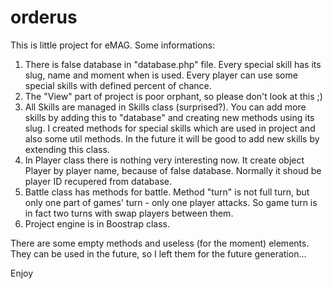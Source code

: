# orderus

This is little project for eMAG.
Some informations:

1) There is false database in "database.php" file. Every special skill has its slug, name and moment when is used. Every player can use some special skills with defined percent of chance.
2) The "View" part of project is poor orphant, so please don't look at this ;)
3) All Skills are managed in Skills class (surprised?). You can add more skills by adding this to "database" and creating new methods using its slug. I created methods for special skills which are used in project and also some util methods. In the future it will be good to add new skills by extending this class.
4) In Player class there is nothing very interesting now. It create object Player by player name, because of false database. Normally it shoud be player ID recupered from database.
5) Battle class has methods for battle. Method "turn" is not full turn, but only one part of games' turn - only one player attacks. So game turn is in fact two turns with swap players between them.
6) Project engine is in Boostrap class.

There are some empty methods and useless (for the moment) elements. They can be used in the future, so I left them for the future generation...

Enjoy
